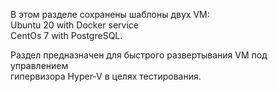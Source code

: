 В этом разделе сохранены шаблоны двух VM:  
Ubuntu 20 with Docker service  
CentOs 7 with PostgreSQL.  
    
Раздел предназначен для быстрого развертывания VM под управлением  
гипервизора Hyper-V в целях тестирования.  

